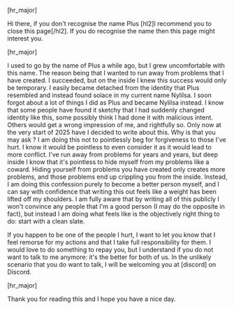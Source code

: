 [hr_major]

Hi there, if you don't recognise the name Plus [hl2]I recommend you to close this page[/hl2]. If you do recognise the name then this page might interest you.

[hr_major]

I used to go by the name of Plus a while ago, but I grew uncomfortable with this name. The reason being that I wanted to run away from problems that I have created. I succeeded, but on the inside I knew this success would only be temporary. I easily became detached from the identity that Plus resembled and instead found solace in my current name Nylilsa. I soon forgot about a lot of things I did as Plus and became Nylilsa instead. I know that some people have found it sketchy that I had suddenly changed identity like this, some possibly think I had done it with malicious intent. Others would get a wrong impression of me, and rightfully so. Only now at the very start of 2025 have I decided to write about this. Why is that you may ask ? I am doing this not to pointlessly beg for forgiveness to those I've hurt. I know it would be pointless to even consider it as it would lead to more conflict. I've run away from problems for years and years, but deep inside I know that it's pointless to hide myself from my problems like a coward. Hiding yourself from problems you have created only creates more problems, and those problems end up crippling you from the inside. Instead, I am doing this confession purely to become a better person myself, and I can say with confidence that writing this out feels like a weight has been lifted off my shoulders. I am fully aware that by writing all of this publicly I won't convince any people that I'm a good person (I may do the opposite in fact), but instead I am doing what feels like is the objectively right thing to do: start with a clean slate.

If you happen to be one of the people I hurt, I want to let you know that I feel remorse for my actions and that I take full responsibility for them. I would love to do something to repay you, but I understand if you do not want to talk to me anymore: it's the better for both of us. In the unlikely scenario that you do want to talk, I will be welcoming you at [discord] on Discord.

[hr_major]  

Thank you for reading this and I hope you have a nice day.

